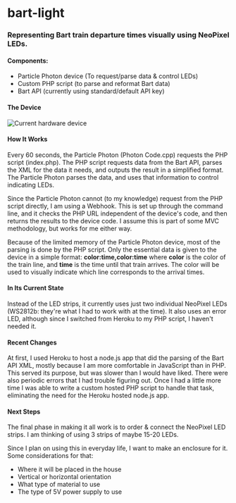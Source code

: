 # bart-light

### Representing Bart train departure times visually using NeoPixel LEDs.

#### Components:
- Particle Photon device (To request/parse data & control LEDs)
- Custom PHP script (to parse and reformat Bart data)
- Bart API (currently using standard/default API key)

#### The Device
![Current hardware device](http://jheppert.github.io/bart-light/img/device.jpg)

#### How It Works
Every 60 seconds, the Particle Photon (Photon Code.cpp) requests the PHP script (index.php). The PHP script requests data from the Bart API, parses the XML for the data it needs, and outputs the result in a simplified format. The Particle Photon parses the data, and uses that information to control indicating LEDs.

Since the Particle Photon cannot (to my knowledge) request from the PHP script directly, I am using a Webhook. This is set up through the command line, and it checks the PHP URL independent of the device's code, and then returns the results to the device code. I assume this is part of some MVC methodology, but works for me either way.

Because of the limited memory of the Particle Photon device, most of the parsing is done by the PHP script. Only the essential data is given to the device in a simple format: **color:time,color:time** where **color** is the color of the train line, and **time** is the time until that train arrives. The color will be used to visually indicate which line corresponds to the arrival times.

#### In Its Current State
Instead of the LED strips, it currently uses just two individual NeoPixel LEDs (WS2812b: they're what I had to work with at the time). It also uses an error LED, although since I switched from Heroku to my PHP script, I haven't needed it.

#### Recent Changes
At first, I used Heroku to host a node.js app that did the parsing of the Bart API XML, mostly because I am more comfortable in JavaScript than in PHP. This served its purpose, but was slower than I would have liked. There were also periodic errors that I had trouble figuring out. Once I had a little more time I was able to write a custom hosted PHP script to handle that task, eliminating the need for the Heroku hosted node.js app.

#### Next Steps
The final phase in making it all work is to order & connect the NeoPixel LED strips. I am thinking of using 3 strips of maybe 15-20 LEDs. 

Since I plan on using this in everyday life, I want to make an enclosure for it. Some considerations for that:
- Where it will be placed in the house
- Vertical or horizontal orientation
- What type of material to use
- The type of 5V power supply to use
